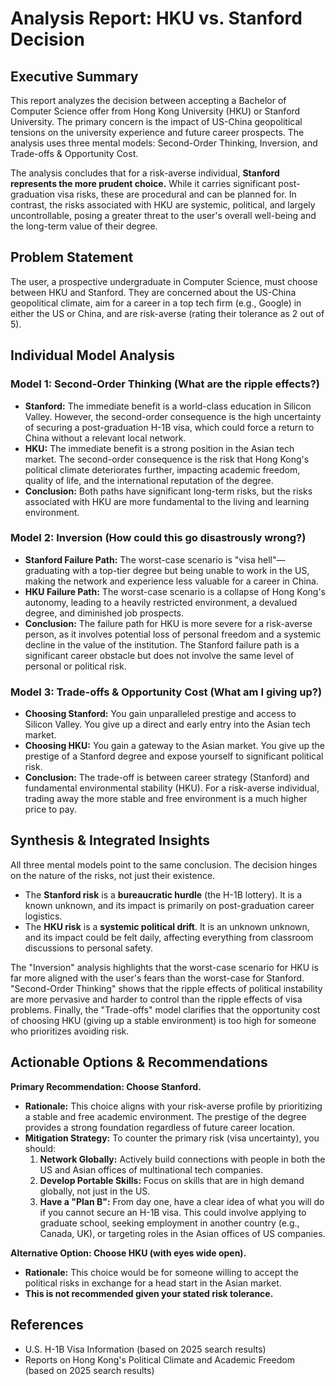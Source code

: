 # Analysis Report: HKU vs. Stanford Decision

## Executive Summary

This report analyzes the decision between accepting a Bachelor of Computer Science offer from Hong Kong University (HKU) or Stanford University. The primary concern is the impact of US-China geopolitical tensions on the university experience and future career prospects. The analysis uses three mental models: Second-Order Thinking, Inversion, and Trade-offs & Opportunity Cost.

The analysis concludes that for a risk-averse individual, **Stanford represents the more prudent choice.** While it carries significant post-graduation visa risks, these are procedural and can be planned for. In contrast, the risks associated with HKU are systemic, political, and largely uncontrollable, posing a greater threat to the user's overall well-being and the long-term value of their degree.

## Problem Statement

The user, a prospective undergraduate in Computer Science, must choose between HKU and Stanford. They are concerned about the US-China geopolitical climate, aim for a career in a top tech firm (e.g., Google) in either the US or China, and are risk-averse (rating their tolerance as 2 out of 5).

## Individual Model Analysis

### Model 1: Second-Order Thinking (What are the ripple effects?)

*   **Stanford:** The immediate benefit is a world-class education in Silicon Valley. However, the second-order consequence is the high uncertainty of securing a post-graduation H-1B visa, which could force a return to China without a relevant local network.
*   **HKU:** The immediate benefit is a strong position in the Asian tech market. The second-order consequence is the risk that Hong Kong's political climate deteriorates further, impacting academic freedom, quality of life, and the international reputation of the degree.
*   **Conclusion:** Both paths have significant long-term risks, but the risks associated with HKU are more fundamental to the living and learning environment.

### Model 2: Inversion (How could this go disastrously wrong?)

*   **Stanford Failure Path:** The worst-case scenario is "visa hell"—graduating with a top-tier degree but being unable to work in the US, making the network and experience less valuable for a career in China.
*   **HKU Failure Path:** The worst-case scenario is a collapse of Hong Kong's autonomy, leading to a heavily restricted environment, a devalued degree, and diminished job prospects.
*   **Conclusion:** The failure path for HKU is more severe for a risk-averse person, as it involves potential loss of personal freedom and a systemic decline in the value of the institution. The Stanford failure path is a significant career obstacle but does not involve the same level of personal or political risk.

### Model 3: Trade-offs & Opportunity Cost (What am I giving up?)

*   **Choosing Stanford:** You gain unparalleled prestige and access to Silicon Valley. You give up a direct and early entry into the Asian tech market.
*   **Choosing HKU:** You gain a gateway to the Asian market. You give up the prestige of a Stanford degree and expose yourself to significant political risk.
*   **Conclusion:** The trade-off is between career strategy (Stanford) and fundamental environmental stability (HKU). For a risk-averse individual, trading away the more stable and free environment is a much higher price to pay.

## Synthesis & Integrated Insights

All three mental models point to the same conclusion. The decision hinges on the nature of the risks, not just their existence.

*   The **Stanford risk** is a **bureaucratic hurdle** (the H-1B lottery). It is a known unknown, and its impact is primarily on post-graduation career logistics.
*   The **HKU risk** is a **systemic political drift**. It is an unknown unknown, and its impact could be felt daily, affecting everything from classroom discussions to personal safety.

The "Inversion" analysis highlights that the worst-case scenario for HKU is far more aligned with the user's fears than the worst-case for Stanford. "Second-Order Thinking" shows that the ripple effects of political instability are more pervasive and harder to control than the ripple effects of visa problems. Finally, the "Trade-offs" model clarifies that the opportunity cost of choosing HKU (giving up a stable environment) is too high for someone who prioritizes avoiding risk.

## Actionable Options & Recommendations

**Primary Recommendation: Choose Stanford.**

*   **Rationale:** This choice aligns with your risk-averse profile by prioritizing a stable and free academic environment. The prestige of the degree provides a strong foundation regardless of future career location.
*   **Mitigation Strategy:** To counter the primary risk (visa uncertainty), you should:
    1.  **Network Globally:** Actively build connections with people in both the US and Asian offices of multinational tech companies.
    2.  **Develop Portable Skills:** Focus on skills that are in high demand globally, not just in the US.
    3.  **Have a "Plan B":** From day one, have a clear idea of what you will do if you cannot secure an H-1B visa. This could involve applying to graduate school, seeking employment in another country (e.g., Canada, UK), or targeting roles in the Asian offices of US companies.

**Alternative Option: Choose HKU (with eyes wide open).**

*   **Rationale:** This choice would be for someone willing to accept the political risks in exchange for a head start in the Asian market.
*   **This is not recommended given your stated risk tolerance.**

## References

*   U.S. H-1B Visa Information (based on 2025 search results)
*   Reports on Hong Kong's Political Climate and Academic Freedom (based on 2025 search results)
